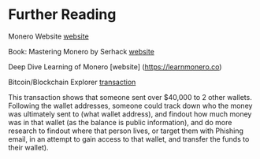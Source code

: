 
# Further Reading

Monero Website [website](https://www.getmonero.org/)

Book: Mastering Monero by Serhack [website](https://masteringmonero.com/)

Deep Dive Learning of Monero [website] (https://learnmonero.co)

Bitcoin/Blockchain Explorer [transaction](https://www.blockchain.com/explorer/addresses/btc/bc1qk94cx7l8g36pztah6lxv6r4sdsuy8g6c2rplwt)

This transaction shows that someone sent over $40,000 to 2 other wallets.  Following the wallet addresses, someone could track down who
the money was ultimately sent to (what wallet address), and findout how much money was in that wallet (as the balance is public information), and
do more research to findout where that person lives, or target them with Phishing email, in an attempt to gain access to that wallet, and transfer
the funds to their wallet).

<!-- Read the Formbutton docs at formspree.io/formbutton/docs. See more examples at codepen.io/formspree -->
<script src="https://formspree.io/js/formbutton-v1.min.js" defer></script>
<script>
  /* paste this line in verbatim */
  window.formbutton=window.formbutton||function(){(formbutton.q=formbutton.q||[]).push(arguments)};
  /* customize formbutton below*/     
  formbutton("create", {
    action: "https://formspree.io/f/xleazppa",
    title: "How can we help?",
    fields: [
      { 
        type: "email", 
        label: "Email:", 
        name: "email",
        required: true,
        placeholder: "your@email.com"
      },
      {
        type: "textarea",
        label: "Message:",
        name: "message",
        placeholder: "Do you have a question I might be able to answer?",
      },
      { type: "submit" }      
    ],
    styles: {
      title: {
        backgroundColor: "gray"
      },
      button: {
        backgroundColor: "gray"
      }
    }
  });
</script>
